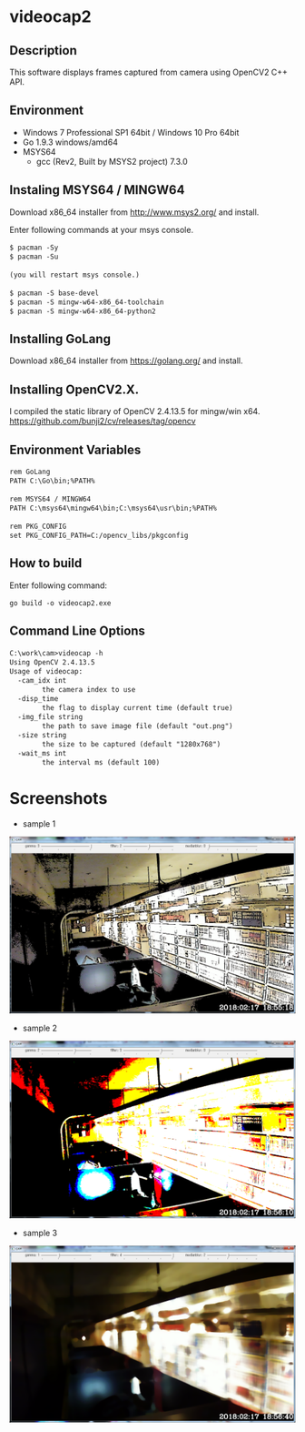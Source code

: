 # videocap2

## Description

This software displays frames captured from camera using OpenCV2 C++ API. 

## Environment

* Windows 7 Professional SP1 64bit / Windows 10 Pro 64bit
* Go 1.9.3 windows/amd64
* MSYS64
  * gcc (Rev2, Built by MSYS2 project) 7.3.0

## Instaling MSYS64 / MINGW64

Download x86_64 installer from http://www.msys2.org/ and install.

Enter following commands at your msys console.

```
$ pacman -Sy
$ pacman -Su

(you will restart msys console.)

$ pacman -S base-devel
$ pacman -S mingw-w64-x86_64-toolchain
$ pacman -S mingw-w64-x86_64-python2
```

## Installing GoLang

Download x86_64 installer from https://golang.org/ and install.

## Installing OpenCV2.X.

I compiled the static library of OpenCV 2.4.13.5 for mingw/win x64.
https://github.com/bunji2/cv/releases/tag/opencv

## Environment Variables

```
rem GoLang
PATH C:\Go\bin;%PATH%

rem MSYS64 / MINGW64
PATH C:\msys64\mingw64\bin;C:\msys64\usr\bin;%PATH%

rem PKG_CONFIG
set PKG_CONFIG_PATH=C:/opencv_libs/pkgconfig
```

## How to build

Enter following command:

```
go build -o videocap2.exe
```

## Command Line Options

```
C:\work\cam>videocap -h
Using OpenCV 2.4.13.5
Usage of videocap:
  -cam_idx int
        the camera index to use
  -disp_time
        the flag to display current time (default true)
  -img_file string
        the path to save image file (default "out.png")
  -size string
        the size to be captured (default "1280x768")
  -wait_ms int
        the interval ms (default 100)
```

# Screenshots

* sample 1

![sample1](images/fig1.png "sample1")

* sample 2

![sample2](images/fig2.png "sample2")

* sample 3

![sample3](images/fig3.png "sample3")